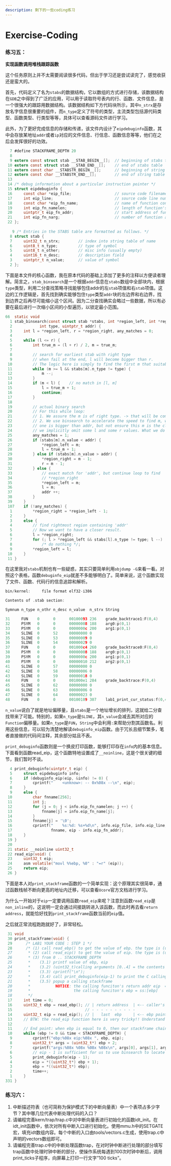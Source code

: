 ```yaml
---
description: 剩下的一些coding练习
---
```


# Exercise-Coding

### 练习五：

**实现函数调用堆栈跟踪函数**

这个任务原则上并不太需要阅读很多代码，但出于学习还是尝试读完了，感觉收获还是蛮大的。

首先，代码定义了名为`stabs`的数据结构，它以数组的方式进行存储，该数据结构在`GDB`之中得到了广泛的应用，可以用于读取符号表内的行、函数、文件信息，是一个很强大的跟踪用数据结构。该数据结构如下方代码块所示，其中`n_strx`是存放名字信息很重要的组件，而`n_type`定义了符号的类型，主流类型包括源代码类型、函数类型、行类型等等，具体可以查看源码文件进行学习。

此外，为了更好完成信息的存储和传递，该文件内设计了`eipdebuginfo`函数，其中会存放某地址`addr`或者`ip`对应的文件信息、行信息、函数信息等等，他们在之后会发挥很好的功效。

```c
  7 #define STACKFRAME_DEPTH 20
  8
  9 extern const struct stab __STAB_BEGIN__[];  // beginning of stabs table
 10 extern const struct stab __STAB_END__[];    // end of stabs table
 11 extern const char __STABSTR_BEGIN__[];      // beginning of string table
 12 extern const char __STABSTR_END__[];        // end of string table
 13
 14 /* debug information about a particular instruction pointer */
 15 struct eipdebuginfo {
 16     const char *eip_file;                   // source code filename for eip
 17     int eip_line;                           // source code line number for eip
 18     const char *eip_fn_name;                // name of function containing eip
 19     int eip_fn_namelen;                     // length of function's name
 20     uintptr_t eip_fn_addr;                  // start address of function
 21     int eip_fn_narg;                        // number of function arguments
 22 };
 
   9 /* Entries in the STABS table are formatted as follows. */
  8 struct stab {
  7     uint32_t n_strx;        // index into string table of name
  6     uint8_t n_type;         // type of symbol
  5     uint8_t n_other;        // misc info (usually empty)
  4     uint16_t n_desc;        // description field
  3     uintptr_t n_value;      // value of symbol
  2 };
```

下面是本文件的核心函数，我在原本代码的基础上添加了更多的注释以方便读者理解。简言之，`stab_binsearch`是一个根据`addr`信息在`stabs`数组中全部块内，根据`type`类型，利用二分查找策略寻找能够包住addr的左`stab`项值和右`stab`项值。这边的工作逻辑是，首先找到确实能够包住`type`类型`addr`块的左边界和右边界，找到边界之后再尽可能缩小这个区间。因为二分查找确实会略过一些数据，所以有必要在最后进行一次缩小区间的小型遍历，以锁定最小范围。

```c
66  static void
  1 stab_binsearch(const struct stab *stabs, int *region_left, int *region_right,
  2            int type, uintptr_t addr) {
  3     int l = *region_left, r = *region_right, any_matches = 0;
  4
  5     while (l <= r) {
  6         int true_m = (l + r) / 2, m = true_m;
  7
  8         // search for earliest stab with right type
  9         // when fail at the end, l will become bigger than r.
 10         // The logic here is simply to find the first m that suitable for our type.
 11         while (m >= l && stabs[m].n_type != type) {
 12             m --;
 13         }
 14         if (m < l) {    // no match in [l, m]
 15             l = true_m + 1;
 16             continue;
 17         }
 18
 19         // actual binary search
 20         // For this while loop:
 21         // 1. We assure the m is of right type. -> that will be computed for region_left or region_right.
 22         // 2. We use binsearch to accelerate the speed to find m, we ensure at least one is smaller than addr,
 23         // one is bigger than addr, but not ensure this m is the closest to the addr. When we are using binsearch,
 24         // we implicitly omit some l and some r values. What we do here is simply found the right&left bounds.
 25         any_matches = 1;
 26         if (stabs[m].n_value < addr) {
 27             *region_left = m;
 28             l = true_m + 1;
 29         } else if (stabs[m].n_value > addr) {
 30             *region_right = m - 1;
 31             r = m - 1;
 32         } else {
 33             // exact match for 'addr', but continue loop to find
 34             // *region_right
 35             *region_left = m;
 36             l = m;
 37             addr ++;
 38         }
 39     }
 107    if (!any_matches) {
  1         *region_right = *region_left - 1;
  2     }
  3     else {
  4         // find rightmost region containing 'addr'
  5         // Now we want to have a closer result.
  6         l = *region_right;
  7         for (; l > *region_left && stabs[l].n_type != type; l --)
  8             /* do nothing */;
  9         *region_left = l;
 10     }
 11 }
```

在这里我对`stabs`机制也有一些疑惑，其实只要简单利用`objdump -G`来看一看。对照这个表格，函数`debuginfo_eip`就差不多能够明白了。简单来说，这个函数实现了文件、函数、代码行的信息追踪和解析。

```c
bin/kernel:     file format elf32-i386

Contents of .stab section:

Symnum n_type n_othr n_desc n_value  n_strx String

31     FUN    0      0      00100093 236    grade_backtrace1:F(0,4)
32     PSYM   0      0      00000008 188    arg0:p(0,1)
33     PSYM   0      0      0000000c 200    arg1:p(0,1)
34     SLINE  0      52     00000000 0
35     SLINE  0      53     00000009 0
36     SLINE  0      54     00000029 0
37     FUN    0      0      001000c4 260    grade_backtrace0:F(0,4)
38     PSYM   0      0      00000008 188    arg0:p(0,1)
39     PSYM   0      0      0000000c 200    arg1:p(0,1)
40     PSYM   0      0      00000010 212    arg2:p(0,1)
41     SLINE  0      57     00000000 0
42     SLINE  0      58     00000006 0
43     SLINE  0      59     00000018 0
44     FUN    0      0      001000e1 284    grade_backtrace:F(0,4)
45     SLINE  0      62     00000000 0
46     SLINE  0      63     00000006 0
47     SLINE  0      64     00000023 0
48     FUN    0      0      00100109 307    lab1_print_cur_status:f(0,4)
```

`n_value`说白了就是地址偏移量，且`stabs`是一个地址增长的排列，这就给二分查找带来了可能。特别的，如果`n_type`是`SLINE`，其`n_value`会减去其所对应的`Function`偏移量。如果`n_type`是`FUN`，`String`中会利用`:`来帮助分割其函数名。利用这些信息，可以较为清楚地解读`debuginfo_eip`函数。由于冗长且细节繁多，笔者直接做的代码间注释，其余部分姑且不表。

`print_debuginfo`函数则是一个换皮打印函数，能够打印存在`info`内的基本信息。下面看到函数read\_eip，这个函数特地设置成了`__noinline`，这是个很关键的细节，我们暂时不谈。

```c
  4 print_debuginfo(uintptr_t eip) {
  5     struct eipdebuginfo info;
  6     if (debuginfo_eip(eip, &info) != 0) {
  7         cprintf("    <unknow>: -- 0x%08x --\n", eip);
  8     }
  9     else {
 10         char fnname[256];
 11         int j;
 12         for (j = 0; j < info.eip_fn_namelen; j ++) {
 13             fnname[j] = info.eip_fn_name[j];
 14         }
 15         fnname[j] = '\0';
 16         cprintf("    %s:%d: %s+%d\n", info.eip_file, info.eip_line,
 17                 fnname, eip - info.eip_fn_addr);
 18     }
 19 }
 20
 21 static __noinline uint32_t
 22 read_eip(void) {
 23     uint32_t eip;
 24     asm volatile("movl %%ebp, %0" : "=r" (eip));
 25     return eip;
 26 }
```

下面是本人对`print_stackframe`函数的一个简单实现：这个原理其实很简单，通过函数栈帧不断向更高的地址内迁移，可以查看`Ucore`官方文档进行学习。

为什么一开始对于`eip`一定要调用函数`read_eip`来呢？注意到函数`read_eip`是`non_inline`的，这说明一定会通过间接跳转进入该函数，而此时再去看`return address`，就能恰好找到`print_stackframe`函数当前的`eip`值。

之后就正常流程跑跑就好了，非常轻松。

```c
 31 void
 30 print_stackframe(void) {
 29      /* LAB1 YOUR CODE : STEP 1 */
 28      /* (1) call read_ebp() to get the value of ebp. the type is (uint32_t);
 27       * (2) call read_eip() to get the value of eip. the type is (uint32_t);
 26       * (3) from 0 .. STACKFRAME_DEPTH
 25       *    (3.1) printf value of ebp, eip
 24       *    (3.2) (uint32_t)calling arguments [0..4] = the contents in address (uint32_t)ebp +2 [0..4]
 23       *    (3.3) cprintf("\n");
 22       *    (3.4) call print_debuginfo(eip-1) to print the C calling function name and line number, etc.
 21       *    (3.5) popup a calling stackframe
 20       *           NOTICE: the calling funciton's return addr eip  = ss:[ebp+4]
 19       *                   the calling funciton's ebp = ss:[ebp]
 18       */
 17     int time = 0;
 16     uint32_t ebp = read_ebp(); // | return address  | <-- caller's eip. read_ebp will simply return ebp value.
 15                                // - - - - - - - - - -
 14     uint32_t eip = read_eip(); // |   last  ebp     | <-- ebp point to this position. read_eip will load the memory 4(%%ebp).
 13     // BTW: the read_eip function here is very tricky!! Understand this thing is of great fun!
 12
 11     // End point: when ebp is equal to 0, then our stackframe chain ends.
 10     while (ebp != 0 && time < STACKFRAME_DEPTH) {
  9         cprintf("ebp:%08x eip:%08x ", ebp, eip);
  8         uint32_t* args = (uint32_t*) ebp + 2;
  7         cprintf("args:%08x %08x %08x %08x\n", args[0], args[1], args[2], args[3]);
  6         // eip - 1 is sufficient for us to use binsearch to locate the line.
  5         print_debuginfo(eip - 1);
  4         eip = *((uint32_t*) ebp + 1);
  3         ebp = *((uint32_t*) ebp);
  2         time++;
  1     }
331 }
```

### 练习六：

1. 中断描述符表（也可简称为保护模式下的中断向量表）中一个表项占多少字节？其中哪几位代表中断处理代码的入口？
2. 请编程完善kern/trap/trap.c中对中断向量表进行初始化的函数idt\_init。在idt\_init函数中，依次对所有中断入口进行初始化。使用mmu.h中的SETGATE宏，填充idt数组内容。每个中断的入口由tools/vectors.c生成，使用trap.c中声明的vectors数组即可。
3. 请编程完善trap.c中的中断处理函数trap，在对时钟中断进行处理的部分填写trap函数中处理时钟中断的部分，使操作系统每遇到100次时钟中断后，调用print\_ticks子程序，向屏幕上打印一行文字”100 ticks”。


